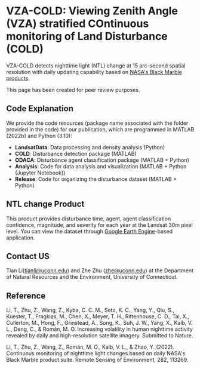 # VZA-COLD: Viewing Zenith Angle (VZA) stratified COntinuous monitoring of Land Disturbance (COLD)
VZA-COLD detects nighttime light (NTL) change at 15 arc-second spatial resolution with daily updating capability based on [NASA's Black Marble products](https://blackmarble.gsfc.nasa.gov/).

This page has been created for peer review purposes.

## Code Explanation
We provide the code resources (package name associated with the folder provided in the code) for our publication, which are programmed in MATLAB (2022b) and Python (3.10):
- **LandsatData**: Data processing and density analysis (Python)
- **COLD**: Disturbance detection package (MATLAB)
- **ODACA**: Disturbance agent classification package (MATLAB + Python)
- **Analysis**: Code for data analysis and visualization (MATLAB + Python (Jupyter Notebook))
- **Release**: Code for organizing the disturbance dataset  (MATLAB + Python)

## NTL change Product
This product provides disturbance time, agent, agent classification confidence, magnitude, and severity for each year at the Landsat 30m pixel level. You can view the dataset through [Google Earth Engine](https://ee-gers.projects.earthengine.app/view/us-disturbance)-based application.

## Contact US
Tian Li(tianli@uconn.edu) and Zhe Zhu (zhe@uconn.edu) at the Department of Natural Resources and the Environment, University of Connecticut.

## Reference

Li, T., Zhu, Z., Wang, Z., Kyba, C. C. M., Seto, K. C., Yang, Y., Qiu, S., Kuester, T., Fragkias, M., Chen, X., Meyer, T. H., Rittenhouse, C. D., Tai, X., Cullerton, M., Hong, F., Grinstead, A., Song, K., Suh, J. W., Yang, X., Kalb, V. L., Deng, C., & Román, M. O. Increasing volatility in human nighttime activity revealed by daily and high-resolution satellite imagery. Submitted to Nature.

Li, T., Zhu, Z., Wang, Z., Román, M. O., Kalb, V. L., & Zhao, Y. (2022). Continuous monitoring of nighttime light changes based on daily NASA's Black Marble product suite. Remote Sensing of Environment, 282, 113269.
